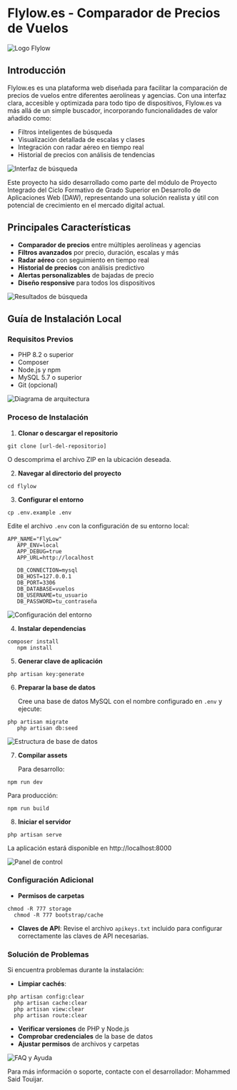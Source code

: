 # Flylow.es - Comparador de Precios de Vuelos

![Logo Flylow](https://flylow.es/img/favicon.png)

## Introducción

Flylow.es es una plataforma web diseñada para facilitar la comparación de precios de vuelos entre diferentes aerolíneas y agencias. Con una interfaz clara, accesible y optimizada para todo tipo de dispositivos, Flylow.es va más allá de un simple buscador, incorporando funcionalidades de valor añadido como:

- Filtros inteligentes de búsqueda
- Visualización detallada de escalas y clases
- Integración con radar aéreo en tiempo real
- Historial de precios con análisis de tendencias

![Interfaz de búsqueda](https://via.placeholder.com/800x400?text=Interfaz+de+B%C3%BAsqueda)

Este proyecto ha sido desarrollado como parte del módulo de Proyecto Integrado del Ciclo Formativo de Grado Superior en Desarrollo de Aplicaciones Web (DAW), representando una solución realista y útil con potencial de crecimiento en el mercado digital actual.

## Principales Características

- **Comparador de precios** entre múltiples aerolíneas y agencias
- **Filtros avanzados** por precio, duración, escalas y más
- **Radar aéreo** con seguimiento en tiempo real
- **Historial de precios** con análisis predictivo
- **Alertas personalizables** de bajadas de precio
- **Diseño responsive** para todos los dispositivos

![Resultados de búsqueda](https://via.placeholder.com/800x500?text=Resultados+de+B%C3%BAsqueda)

## Guía de Instalación Local

### Requisitos Previos

- PHP 8.2 o superior
- Composer
- Node.js y npm
- MySQL 5.7 o superior
- Git (opcional)

![Diagrama de arquitectura](https://via.placeholder.com/600x300?text=Arquitectura+del+Sistema)

### Proceso de Instalación

1. **Clonar o descargar el repositorio**

```shell script
git clone [url-del-repositorio]
```


O descomprima el archivo ZIP en la ubicación deseada.

2. **Navegar al directorio del proyecto**

```shell script
cd flylow
```


3. **Configurar el entorno**

```shell script
cp .env.example .env
```


Edite el archivo `.env` con la configuración de su entorno local:

```
APP_NAME="FlyLow"
   APP_ENV=local
   APP_DEBUG=true
   APP_URL=http://localhost
   
   DB_CONNECTION=mysql
   DB_HOST=127.0.0.1
   DB_PORT=3306
   DB_DATABASE=vuelos
   DB_USERNAME=tu_usuario
   DB_PASSWORD=tu_contraseña
```


![Configuración del entorno](https://via.placeholder.com/600x300?text=Configuraci%C3%B3n+del+Entorno)

4. **Instalar dependencias**

```shell script
composer install
   npm install
```


5. **Generar clave de aplicación**

```shell script
php artisan key:generate
```


6. **Preparar la base de datos**

   Cree una base de datos MySQL con el nombre configurado en `.env` y ejecute:

```shell script
php artisan migrate
   php artisan db:seed
```


![Estructura de base de datos](https://via.placeholder.com/600x400?text=Estructura+DB)

7. **Compilar assets**

   Para desarrollo:
```shell script
npm run dev
```


Para producción:
```shell script
npm run build
```


8. **Iniciar el servidor**

```shell script
php artisan serve
```


La aplicación estará disponible en http://localhost:8000

![Panel de control](https://via.placeholder.com/800x400?text=Panel+de+Control)

### Configuración Adicional

- **Permisos de carpetas**
```shell script
chmod -R 777 storage
  chmod -R 777 bootstrap/cache
```


- **Claves de API**: Revise el archivo `apikeys.txt` incluido para configurar correctamente las claves de API necesarias.

### Solución de Problemas

Si encuentra problemas durante la instalación:

- **Limpiar cachés**:
```shell script
php artisan config:clear
  php artisan cache:clear
  php artisan view:clear
  php artisan route:clear
```


- **Verificar versiones** de PHP y Node.js
- **Comprobar credenciales** de la base de datos
- **Ajustar permisos** de archivos y carpetas

![FAQ y Ayuda](https://via.placeholder.com/800x400?text=Secci%C3%B3n+de+Ayuda)

Para más información o soporte, contacte con el desarrollador: Mohammed Said Touijar.
